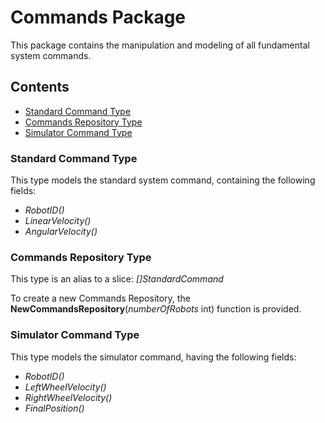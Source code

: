 # Commands Package

This package contains the manipulation and modeling of all fundamental system commands.

## Contents

- [Standard Command Type](#stdcmd)
- [Commands Repository Type](#cmdrepo)
- [Simulator Command Type](#simcmd)

<a name="stdcmd"></a>

### Standard Command Type

This type models the standard system command, containing the following fields:

- *RobotID()*
- *LinearVelocity()*
- *AngularVelocity()*

<a name="cmdrepo"></a>

### Commands Repository Type

This type is an alias to a slice: *[]StandardCommand*

To create a new Commands Repository, the **NewCommandsRepository**(*numberOfRobots* int) function is provided.

<a name="simcmd"></a>

### Simulator Command Type

This type models the simulator command, having the following fields:

- *RobotID()*
- *LeftWheelVelocity()*
- *RightWheelVelocity()*
- *FinalPosition()*
